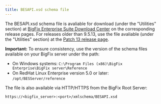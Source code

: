 ```yaml
---
title: BESAPI.xsd schema file
---
```


The BESAPI.xsd schema file is avaliable for download (under the "Utilities" section) at [BigFix Enterprise Suite Download Center](http://support.bigfix.com/bes/release/) on the corresponding release pages. 
For releases older than 9.5.13, use the file avaliable (under the "Utilities" section) at the [Patch 13 release page](http://support.bigfix.com/bes/release/9.5/patch13).

**Important:** To ensure consistency, use the version of the schema files available on your BigFix server under the path:
- On Windows systems: `C:\Program Files (x86)\BigFix Enterprise\BigFix server\Reference`
- On RedHat Linux Enterprise version 5.0 or later: `/opt/BESServer/reference`

The file is also available via HTTP/HTTPS from the BigFix Root Server:

```
https://<bigfix_server>:<port>/xmlschema/BESAPI.xsd
```
